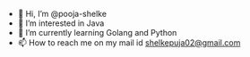 - 👋 Hi, I’m @pooja-shelke
- 👀 I’m interested in Java
- 🌱 I’m currently learning Golang and Python
- 📫 How to reach me on my mail id shelkepuja02@gmail.com

<!---
pooja-shelke/pooja-shelke is a ✨ special ✨ repository because its `README.md` (this file) appears on your GitHub profile.
You can click the Preview link to take a look at your changes.
--->
